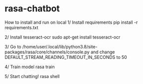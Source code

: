 # rasa-chatbot

How to install and run on local
1/ Install requirements
pip install -r requirements.txt

2/ Install tesseract-ocr
sudo apt-get install tesseract-ocr

3/ Go to /home/user/.local/lib/python3.8/site-packages/rasa/core/channels/console.py and change DEFAULT_STREAM_READING_TIMEOUT_IN_SECONDS to 50

4/ Train model
rasa train

5/ Start chatting!
rasa shell
